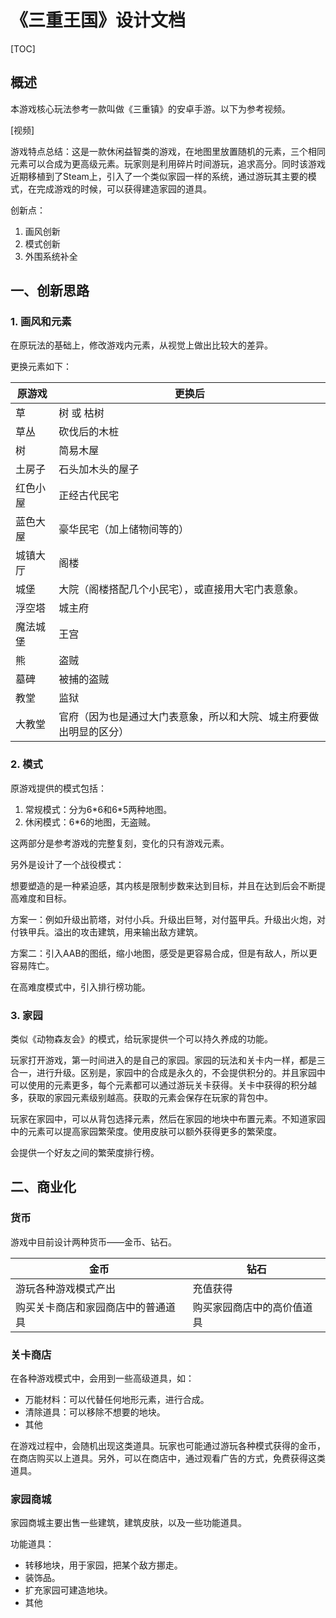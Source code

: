 # 《三重王国》设计文档

[TOC]

## 概述

本游戏核心玩法参考一款叫做《三重镇》的安卓手游。以下为参考视频。

[视频]



游戏特点总结：这是一款休闲益智类的游戏，在地图里放置随机的元素，三个相同元素可以合成为更高级元素。玩家则是利用碎片时间游玩，追求高分。同时该游戏近期移植到了Steam上，引入了一个类似家园一样的系统，通过游玩其主要的模式，在完成游戏的时候，可以获得建造家园的道具。



创新点：

1. 画风创新
2. 模式创新
3. 外围系统补全



## 一、创新思路

### 1. 画风和元素

在原玩法的基础上，修改游戏内元素，从视觉上做出比较大的差异。

更换元素如下：

| 原游戏   | 更换后                                                       |
| -------- | ------------------------------------------------------------ |
| 草       | 树 或 枯树                                                   |
| 草丛     | 砍伐后的木桩                                                 |
| 树       | 简易木屋                                                     |
| 土房子   | 石头加木头的屋子                                             |
| 红色小屋 | 正经古代民宅                                                 |
| 蓝色大屋 | 豪华民宅（加上储物间等的）                                   |
| 城镇大厅 | 阁楼                                                         |
| 城堡     | 大院（阁楼搭配几个小民宅），或直接用大宅门表意象。           |
| 浮空塔   | 城主府                                                       |
| 魔法城堡 | 王宫                                                         |
| 熊       | 盗贼                                                         |
| 墓碑     | 被捕的盗贼                                                   |
| 教堂     | 监狱                                                         |
| 大教堂   | 官府（因为也是通过大门表意象，所以和大院、城主府要做出明显的区分） |



### 2. 模式

原游戏提供的模式包括：

1. 常规模式：分为6*6和6\*5两种地图。
2. 休闲模式：6*6的地图，无盗贼。

这两部分是参考游戏的完整复刻，变化的只有游戏元素。



另外是设计了一个战役模式：

想要塑造的是一种紧迫感，其内核是限制步数来达到目标，并且在达到后会不断提高难度和目标。

方案一：例如升级出箭塔，对付小兵。升级出巨弩，对付盔甲兵。升级出火炮，对付铁甲兵。溢出的攻击建筑，用来输出敌方建筑。

方案二：引入AAB的图纸，缩小地图，感受是更容易合成，但是有敌人，所以更容易阵亡。



在高难度模式中，引入排行榜功能。




### 3. 家园

类似《动物森友会》的模式，给玩家提供一个可以持久养成的功能。

玩家打开游戏，第一时间进入的是自己的家园。家园的玩法和关卡内一样，都是三合一，进行升级。区别是，家园中的合成是永久的，不会提供积分的。并且家园中可以使用的元素更多，每个元素都可以通过游玩关卡获得。关卡中获得的积分越多，获取的家园元素级别越高。获取的元素会保存在玩家的背包中。

玩家在家园中，可以从背包选择元素，然后在家园的地块中布置元素。不知道家园中的元素可以提高家园繁荣度。使用皮肤可以额外获得更多的繁荣度。

会提供一个好友之间的繁荣度排行榜。





## 二、商业化

### 货币

游戏中目前设计两种货币——金币、钻石。

| 金币                               | 钻石                       |
| ---------------------------------- | -------------------------- |
| 游玩各种游戏模式产出               | 充值获得                   |
| 购买关卡商店和家园商店中的普通道具 | 购买家园商店中的高价值道具 |



### 关卡商店

在各种游戏模式中，会用到一些高级道具，如：

* 万能材料：可以代替任何地形元素，进行合成。
* 清除道具：可以移除不想要的地块。
* 其他

在游戏过程中，会随机出现这类道具。玩家也可能通过游玩各种模式获得的金币，在商店购买以上道具。另外，可以在商店中，通过观看广告的方式，免费获得这类道具。



### 家园商城

家园商城主要出售一些建筑，建筑皮肤，以及一些功能道具。

功能道具：

* 转移地块，用于家园，把某个敌方挪走。
* 装饰品。
* 扩充家园可建造地块。
* 其他



